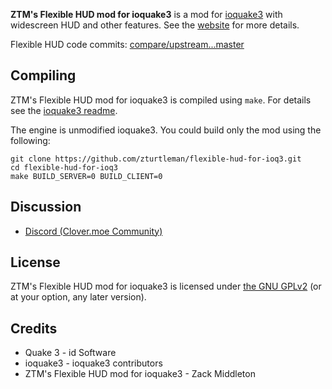 **ZTM's Flexible HUD mod for ioquake3** is a mod for [ioquake3](https://github.com/ioquake/ioq3) with widescreen HUD and other features. See the [website](https://clover.moe/flexible-hud-for-ioq3/) for more details.

Flexible HUD code commits: [compare/upstream...master](https://github.com/zturtleman/flexible-hud-for-ioq3/compare/upstream...master)

## Compiling

ZTM's Flexible HUD mod for ioquake3 is compiled using `make`. For details see the [ioquake3 readme](README-ioq3.md).

The engine is unmodified ioquake3. You could build only the mod using the following:

```
git clone https://github.com/zturtleman/flexible-hud-for-ioq3.git
cd flexible-hud-for-ioq3
make BUILD_SERVER=0 BUILD_CLIENT=0
```

## Discussion

  * [Discord (Clover.moe Community)](https://discord.gg/YJEYxFfSDy)


## License

ZTM's Flexible HUD mod for ioquake3 is licensed under [the GNU GPLv2](COPYING.txt) (or at your option, any later version).


## Credits

* Quake 3 - id Software
* ioquake3 - ioquake3 contributors
* ZTM's Flexible HUD mod for ioquake3 - Zack Middleton
